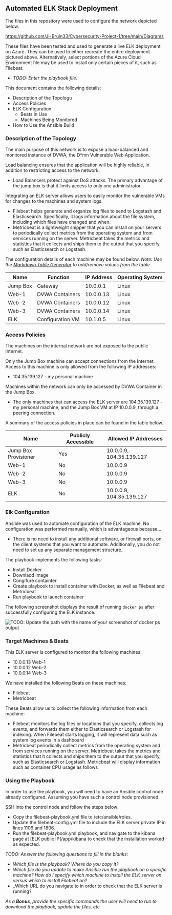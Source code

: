 ## Automated ELK Stack Deployment

The files in this repository were used to configure the network depicted below.

https://github.com/JHBruin33/Cybersecurity-Project-1/tree/main/Diagrams

These files have been tested and used to generate a live ELK deployment on Azure. They can be used to either recreate the entire deployment pictured above. Alternatively, select portions of the Azure Cloud Environment file may be used to install only certain pieces of it, such as Filebeat.

  - _TODO: Enter the playbook file._

This document contains the following details:
- Description of the Topologu
- Access Policies
- ELK Configuration
  - Beats in Use
  - Machines Being Monitored
- How to Use the Ansible Build


### Description of the Topology

The main purpose of this network is to expose a load-balanced and monitored instance of DVWA, the D*mn Vulnerable Web Application.

Load balancing ensures that the application will be highly reliable, in addition to restricting access to the network.
- Load Balancers protect against DoS attacks. The primary advantage of the jump box is that it limits access to only one administrator. 

Integrating an ELK server allows users to easily monitor the vulnerable VMs for changes to the machines and system logs.
- Filebeat helps generate and organize log files to send to Logstash and Elasticsearch. Specifically, it logs information about the file system, including which files have changed and when.
- Metricbeat is a lightweight shipper that you can install on your servers to periodically collect metrics from the operating system and from services running on the server. Metricbeat takes the metrics and statistics that it collects and ships them to the output that you specify, such as Elasticsearch or Logstash.

The configuration details of each machine may be found below.
_Note: Use the [Markdown Table Generator](http://www.tablesgenerator.com/markdown_tables) to add/remove values from the table_.

| Name     | Function              | IP Address | Operating System |
|----------|-----------------------|------------|------------------|
| Jump Box | Gateway               | 10.0.0.1   | Linux            |
| Web-1    | DVWA Containers       | 10.0.0.13  | Linux            |
| Web-2    | DVWA Containers       | 10.0.0.12  | Linux            |
| Web-3    | DVWA Containers       | 10.0.0.14  | Linux            |
| ELK      | Configuration VM      | 10.1.0.5   | Linux            |

### Access Policies

The machines on the internal network are not exposed to the public Internet. 

Only the Jump Box machine can accept connections from the Internet. Access to this machine is only allowed from the following IP addresses:
- 104.35.139.127 - my personal machine 

Machines within the network can only be accessed by DVWA Container in the Jump Box.
- The only machines that can access the ELK server are 104.35.139.127 - my personal machine, and the Jump Box VM at IP 10.0.0.9, through a peering connection.

A summary of the access policies in place can be found in the table below.

| Name                | Publicly Accessible | Allowed IP Addresses    |
|---------------------|---------------------|-------------------------|
| Jump Box Provisioner| Yes                 | 10.0.0.9, 104.35.139.127|
| Web-1               | No                  | 10.0.0.9                |
| Web-2               | No                  | 10.0.0.9                |
| Web-3               | No                  | 10.0.0.9                |
| ELK                 | No                  | 10.0.0.9, 104.35.139.127|

### Elk Configuration

Ansible was used to automate configuration of the ELK machine. No configuration was performed manually, which is advantageous because...
- There is no need to install any additional software, or firewall ports, on the client systems that you want to automate. Additionally, you do not need to set up any separate management structure.

The playbook implements the following tasks:
- Install Docker
- Downlaod Image
- Congifure containter
- Create playbook to install container with Docker, as well as Filebeat and Metricbeat
- Run playbook to launch container

The following screenshot displays the result of running `docker ps` after successfully configuring the ELK instance.

![TODO: Update the path with the name of your screenshot of docker ps output](Images/docker_ps_output.png)

### Target Machines & Beats
This ELK server is configured to monitor the following machines:
- 10.0.0.13 Web-1
- 10.0.0.12 Web-2
- 10.0.0.14 Web-3

We have installed the following Beats on these machines:
- Filebeat 
- Metricbeat

These Beats allow us to collect the following information from each machine:
- Filebeat monitors the log files or locations that you specify, collects log events, and forwards them either to Elasticsearch or Logstash for indexing. When Filebeat starts logging, it will represent data such as system log events in a dashboard
- Metricbeat periodically collect metrics from the operating system and from services running on the server. Metricbeat takes the metrics and statistics that it collects and ships them to the output that you specify, such as Elasticsearch or Logstash. Metricbeat will display information such as container CPU usage as follows

### Using the Playbook
In order to use the playbook, you will need to have an Ansible control node already configured. Assuming you have such a control node provisioned: 

SSH into the control node and follow the steps below:
- Copy the filebeat-playbook.yml file to /etc/ansible/roles.
- Update the filebeat-config.yml file to include the ELK server private IP in lines 1106 and 1806.
- Run the filebeat-playbook.yml playbook, and navigate to the kibana page at [ELK public IP]/app/kibana to check that the installation worked as expected.

_TODO: Answer the following questions to fill in the blanks:_
- _Which file is the playbook? Where do you copy it?_
- _Which file do you update to make Ansible run the playbook on a specific machine? How do I specify which machine to install the ELK server on versus which to install Filebeat on?_
- _Which URL do you navigate to in order to check that the ELK server is running?

_As a **Bonus**, provide the specific commands the user will need to run to download the playbook, update the files, etc._
